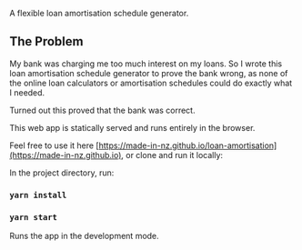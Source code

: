 A flexible loan amortisation schedule generator.

## The Problem	

My bank was charging me too much interest on my loans.
So I wrote this loan amortisation schedule generator to prove the bank wrong, as none of the online loan calculators or amortisation schedules could do exactly what I needed.

Turned out this proved that the bank was correct. 

This web app is statically served and runs entirely in the browser.

Feel free to use it here [https://made-in-nz.github.io/loan-amortisation](https://made-in-nz.github.io), or clone and run it locally:

In the project directory, run:

### `yarn install`

### `yarn start`

Runs the app in the development mode.<br />
